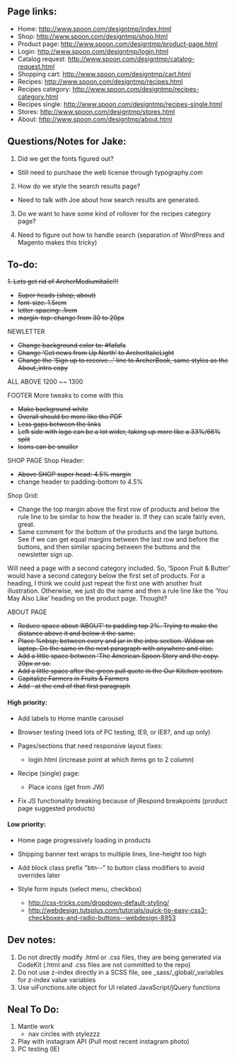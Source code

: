 Page links:
-----------

 - Home: http://www.spoon.com/designtmp/index.html
 - Shop: http://www.spoon.com/designtmp/shop.html
 - Product page: http://www.spoon.com/designtmp/product-page.html
 - Login: http://www.spoon.com/designtmp/login.html
 - Catalog request: http://www.spoon.com/designtmp/catalog-request.html
 - Shopping cart: http://www.spoon.com/designtmp/cart.html
 - Recipes: http://www.spoon.com/designtmp/recipes.html
 - Recipes category: http://www.spoon.com/designtmp/recipes-category.html
 - Recipes single: http://www.spoon.com/designtmp/recipes-single.html
 - Stores: http://www.spoon.com/designtmp/stores.html
 - About: http://www.spoon.com/designtmp/about.html


Questions/Notes for Jake:
-------------------------

1. Did we get the fonts figured out?
 - Still need to purchase the web license through typography.com

2. How do we style the search results page?
 - Need to talk with Joe about how search results are generated.

3. Do we want to have some kind of rollover for the recipes category page?

4. Need to figure out how to handle search (separation of WordPress and Magento makes this tricky)


To-do:
------

~~1. Lets get rid of ArcherMediumItalic!!!~~

- ~~Super heads (shop, about)~~
- ~~font-size: 1.5rem~~
- ~~letter-spacing: .1rem~~
- ~~margin-top: change from 30 to 20px~~

NEWLETTER
- ~~Change background color to: #fafafa~~
- ~~Change ‘Get news from Up North’ to ArcherItalicLight~~
- ~~Change the ‘Sign up to receive…’ line to ArcherBook, same styles as the About_intro copy~~

ALL ABOVE 1200 ~~ 1300

FOOTER
More tweaks to come with this
- ~~Make background white~~
- ~~Overall should be more like the PDF~~
- ~~Less gaps between the links~~
- ~~Left side with logo can be a lot wider, taking up more like a 33%/66% split~~
- ~~Icons can be smaller~~

SHOP PAGE
Shop Header:
- ~~Above SHOP super head: 4.5% margin~~
- change header to padding-bottom to 4.5%

Shop Grid:
- Change the top margin above the first row of products and below the rule line to be similar to how the header is. If they can scale fairly even, great.
- Same comment for the bottom of the products and the large buttons. See if we can get equal margins between the last row and before the buttons, and then similar spacing between the buttons and the newsletter sign up.

Will need a page with a second category included. So, ‘Spoon Fruit & Butter’ would have a second category below the first set of products. For a heading, I think we could just repeat the first one with another fruit illustration. Otherwise, we just do the name and then a rule line like the ‘You May Also Like’ heading on the product page. Thought?

ABOUT PAGE
- ~~Reduce space about ‘ABOUT’ to padding top 2%. Trying to make the distance above it and below it the same.~~
- ~~Place %nbsp; between every and jar in the intro section. Widow on laptop. Do the same in the next paragraph with anywhere and else.~~
- ~~Add a little space between ‘The American Spoon Story and the copy. 20px or so.~~
- ~~Add a little space after the green pull quote in the Our Kitchen section.~~
- ~~Capitalize Farmers in Fruits & Farmers~~
- ~~Add &nbsp; at the end of that first paragraph~~


#### High priority: ####

- Add labels to Home mantle carousel

- Browser testing (need lots of PC testing, IE9, or IE8?, and up only)

- Pages/sections that need responsive layout fixes:
	- login.html (increase point at which items go to 2 column)

- Recipe (single) page:
	- Place icons (get from JW)

- Fix JS functionality breaking because of jRespond breakpoints (product page suggested products)


#### Low priority: ####

- Home page progressively loading in products

- Shipping banner text wraps to multiple lines, line-height too high

- Add block class prefix "btn--" to button class modifiers to avoid overrides later

- Style form inputs (select menu, checkbox)
 	- http://css-tricks.com/dropdown-default-styling/
 	- http://webdesign.tutsplus.com/tutorials/quick-tip-easy-css3-checkboxes-and-radio-buttons--webdesign-8953


Dev notes:
----------

1. Do not directly modify .html or .css files, they are being generated via CodeKit (.html and .css files are not committed to the repo)
2. Do not use z-index directly in a SCSS file, see _sass/_global/_variables for z-index value variables
3. Use uiFunctions.site object for UI related JavaScript/jQuery functions

Neal To Do:
-----------

1. Mantle work
	- nav circles with stylezzz
2. Play with instagram API (Pull most recent instagram photo)
3. PC testing (IE)


